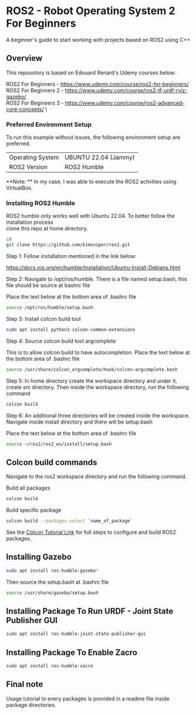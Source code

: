 # ROS2 - Robot Operating System 2 For Beginners

A beginner's guide to start working with projects based on ROS2 using C++

## Overview

This reposotory is based on Edouard Renard's Udemy courses below: 

ROS2 For Beginners   - https://www.udemy.com/course/ros2-for-beginners/ \
ROS2 For Beginners 2 - https://www.udemy.com/course/ros2-tf-urdf-rviz-gazebo/ \
ROS2 For Begineers 3 - https://www.udemy.com/course/ros2-advanced-core-concepts/ \

### Preferred Environment Setup

To run this example without issues, the following environment setup are preferred.

|                  |                      |
|------------------|----------------------|
| Operating System | UBUNTU 22.04 (Jammy) |
| ROS2 Version     | ROS2 Humble          |

**Note: ** In my case, I was able to execute the ROS2 activities using VirtualBox.

### Installing ROS2 Humble

ROS2 humble only works well with Ubuntu 22.04. To better follow the installation process \
clone this repo at home directory.

```bash
cd
git clone https://github.com/kimsniper/ros2.git
```

Step 1: Follow installation mentioned in the link below:

https://docs.ros.org/en/humble/Installation/Ubuntu-Install-Debians.html

Step 2: Navigate to /opt/ros/humble. There is a file named setup.bash, this file should be source at bashrc file

Place the text below at the bottom area of .bashrc file

```bash
source /opt/ros/humble/setup.bash
```

Step 3: Install colcon build tool


```bash
sudo apt install python3-colcon-common-extensions
```

Step 4: Source colcon build tool argcomplete

This is to allow colcon build to have autocompletion. Place the text below at the bottom area of .bashrc file

```bash
source /usr/share/colcon_argcomplete/hook/colcon-argcomplete.bash
```

Step 5: In home directory create the workspace directory and under it, create src directory. Then inside the workspace directory, run the following command

```bash
colcon build
```

Step 6: An additional three directories will be created inside the workspace. Navigate inside install directory and there will be setup.bash

Place the text below at the bottom area of .bashrc file

```bash
source ~/ros2/ros2_ws/install/setup.bash
```

## Colcon build commands

Navigate to the ros2 workspace directory and run the following command. 

Build all packages 

```bash
colcon build
```
Build specific package

```bash
colcon build --packages-select `name_of_package`
```

See the [Colcon Tutorial Link](https://docs.ros.org/en/humble/Tutorials/Beginner-Client-Libraries/Colcon-Tutorial.html) for full steps to configure and build ROS2 packages.

## Installing Gazebo

```bash
sudo apt install ros-humble-gazebo*
```

Then source the setup.bash at .bashrc file

```bash
source /usr/share/gazebo/setup.bash
```

## Installing Package To Run URDF - Joint State Publisher GUI

```bash
sudo apt install ros-humble-joint-state-publisher-gui
```

## Installing Package To Enable Zacro

```bash
sudo apt install ros-humble-xacro
```

## Final note

Usage tutorial to every packages is provided in a readme file inside package directories.
